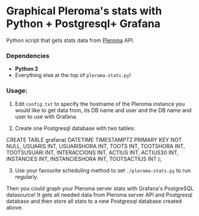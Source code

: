 Graphical Pleroma's stats with Python + Postgresql+ Grafana
===========================================================

Python script that gets stats data from [Pleroma](https://pleroma.social) API.

### Dependencies

-   **Python 2**
-   Everything else at the top of `pleroma-stats.py`!

### Usage:

1. Edit `config.txt` to specify the hostname of the Pleroma instance you would like to get data from, its DB 
   name and user and the DB name and user to use with Grafana.

2. Create one Postgresql database with two tables:

CREATE TABLE grafana(
DATETIME TIMESTAMPTZ PRIMARY KEY NOT NULL,
USUARIS INT,
USUARISHORA INT,
TOOTS INT,
TOOTSHORA INT, TOOTSUSUARI INT,
INTERACCIONS INT,
ACTIUS INT, ACTIUS30 INT,
INSTANCIES INT, INSTANCIESHORA INT,
TOOTSACTIUS INT
);

3. Use your favourite scheduling method to set `./pleroma-stats.py` to run regularly.

Then you could graph your Pleroma server stats with Grafana's PostgreSQL datasource!
It gets all needed data from Pleroma server API and Postgresql database and then store all stats to a new Postgresql database created above.

